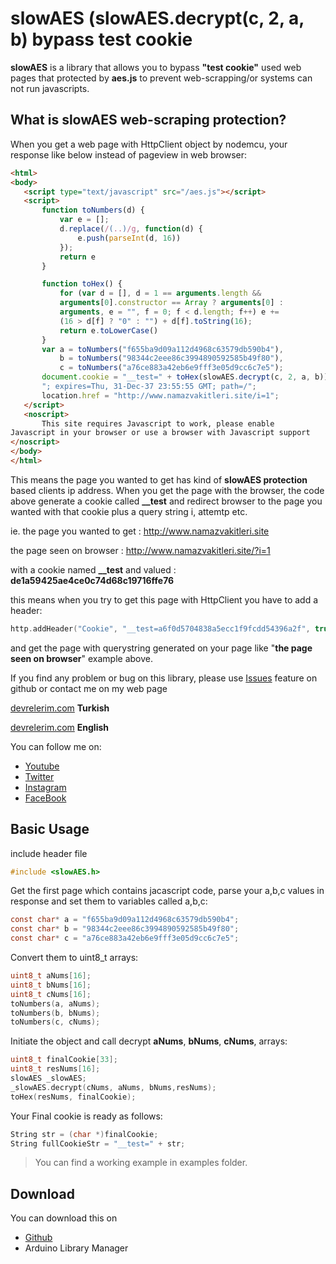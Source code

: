 # slowAES (slowAES.decrypt(c, 2, a, b) bypass test cookie
 **slowAES** is a library that allows you to bypass **"test cookie"** used web pages that protected by **aes.js** to prevent web-scrapping/or systems can not run javascripts.

 ## What is slowAES web-scraping protection? ##
 When you get a web page with HttpClient object by nodemcu, your response like below instead of pageview in web browser:

 ```html
<html>
<body>
    <script type="text/javascript" src="/aes.js"></script>
    <script>
        function toNumbers(d) {
            var e = [];
            d.replace(/(..)/g, function(d) {
                e.push(parseInt(d, 16))
            });
            return e
        }

        function toHex() {
            for (var d = [], d = 1 == arguments.length && 
            arguments[0].constructor == Array ? arguments[0] : 
            arguments, e = "", f = 0; f < d.length; f++) e += 
            (16 > d[f] ? "0" : "") + d[f].toString(16);
            return e.toLowerCase()
        }
        var a = toNumbers("f655ba9d09a112d4968c63579db590b4"),
            b = toNumbers("98344c2eee86c3994890592585b49f80"),
            c = toNumbers("a76ce883a42eb6e9fff3e05d9cc6c7e5");
        document.cookie = "__test=" + toHex(slowAES.decrypt(c, 2, a, b)) + 
        "; expires=Thu, 31-Dec-37 23:55:55 GMT; path=/";
        location.href = "http://www.namazvakitleri.site/i=1";
    </script>
    <noscript>
        This site requires Javascript to work, please enable
Javascript in your browser or use a browser with Javascript support
</noscript>
</body>
</html>
```
This means the page you wanted to get has kind of **slowAES protection** based clients ip address. When you get the page with the browser, the code above generate a cookie called **__test** and redirect browser to the page you wanted with that cookie plus a query string i, attemtp etc.

ie.
the page you wanted to get : http://www.namazvakitleri.site

the page seen on browser : http://www.namazvakitleri.site/?i=1 

with a cookie named **__test** and valued : **de1a59425ae4ce0c74d68c19716ffe76**

this means when you try to get this page with HttpClient you have to add a header:

```c
http.addHeader("Cookie", "__test=a6f0d5704838a5ecc1f9fcdd54396a2f", true);
```
and get the page with querystring generated on your page like "**the page seen on browser**" example above.

 
 If you find any problem or bug on this library, please use [Issues](https://github.com/HakkanR/slowAES/issues) feature on github or contact me on my web page 
 
 [devrelerim.com](https://www.devrelerim.com/) **Turkish**
 
 [devrelerim.com](https://en.devrelerim.com/) **English**

 You can follow me on:
 * [Youtube](https://www.youtube.com/HakkanR)
 * [Twitter](https://www.twitter.com/HakkanR)
 * [Instagram](https://www.instagram.com/hakkan_r)
 * [FaceBook](https://www.facebook.com/HakkanR)
 
 ## Basic Usage
 include header file
 ```cpp
 #include <slowAES.h>
 ```
 Get the first page which contains jacascript code, parse your a,b,c values in response and set them to variables called a,b,c: 
 
```c
const char* a = "f655ba9d09a112d4968c63579db590b4";
const char* b = "98344c2eee86c3994890592585b49f80";
const char* c = "a76ce883a42eb6e9fff3e05d9cc6c7e5";
```
Convert them to uint8_t arrays: 
 
```c
uint8_t aNums[16];
uint8_t bNums[16];
uint8_t cNums[16];
toNumbers(a, aNums);
toNumbers(b, bNums);
toNumbers(c, cNums);
```

 Initiate the object and call decrypt **aNums**, **bNums**, **cNums**, arrays:
```c
uint8_t finalCookie[33];
uint8_t resNums[16];
slowAES _slowAES;
_slowAES.decrypt(cNums, aNums, bNums,resNums);
toHex(resNums, finalCookie);
```

Your Final cookie is ready as follows:
```c
String str = (char *)finalCookie;
String fullCookieStr = "__test=" + str;
```

> You can find a working example in examples folder.

## Download
You can download this on
* [Github](https://github.com/HakkanR/slowAES)
* Arduino Library Manager